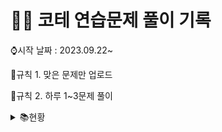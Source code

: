 # 👩‍💻 코테 연습문제 풀이 기록

⌚시작 날짜 : 2023.09.22~

📌규칙 1. 맞은 문제만 업로드

📌규칙 2. 하루 1~3문제 풀이

<details>

<summary> 📚현황</summary>

| 날짜 | 레벨 |       문제간단설명        |     | 날짜 | 레벨 | 문제간단설명           |
| :--: | :--: | :-----------------------: | --- | ---- | ---- | ---------------------- |
| 0922 |  1   | 나머지가 1이 되는 수 찾기 |     | 1003 | 1    | 가운데숫자가져오기     |
| 0922 |  1   |        콜라츠 추측        |     | 1003 | 1    | k번째수                |
| 0923 |  2   |     나머지 값 구하기      |     | 1004 | 1    | 추억점수               |
| 0923 |  2   |       최솟값 만들기       |     | 1004 | 1    | 크기가작은부분문자열   |
| 0924 |  2   |        올바른 괄호        |     | 1005 | 1    | 콜라 문제              |
| 0924 |  1   |        수박수박수?        |     | 1006 | 1    | 약수의개수와덧셈       |
| 0924 |  1   |           예산            |     | 1006 | 1    | 명예의전당             |
| 0925 |  1   |        평균구하기         |     | 1007 | 1    | 카드뭉치               |
| 0925 |  1   |     정수내림차순배치      |     | 1007 | 1    | 시저암호               |
| 0925 |  1   |        음양더하기         |     | 1008 | 1    | 폰켓몬                 |
| 0926 |  1   |        김서방찾기         |     | 1009 | 1    | 개인정보수집유효기간   |
| 0926 |  1   |      같은숫자는싫어       |     | 1010 | 1    | 모의고사               |
| 0926 |  1   |          삼총사           |     | 1011 | 1    | 성격유형검사           |
| 0927 |  1   |         과일장수          |     | 1011 | 1    | 덧칠하기               |
| 0927 |  1   |      직사각형별찍기       |     | 1012 | 1    | 문자열내p와y의개수     |
| 0928 |  1   |     두개뽑아서더하기      |     | 1013 | 1    | 옹알이(2)              |
| 0928 |  1   |      부족한금액계산       |     | 1014 | 1    | 문자열나누기           |
| 0929 |  1   |      푸드파이트대회       |     | 1015 | 1    | 숫자문자열과영단어     |
| 0929 |  1   |      두정수사이의합       |     | 1016 | 1    | 둘만의암호             |
| 0930 |  1   |      기사단원의 무기      |     | 1017 | 1    | 로또최고순위와최저순위 |
| 0930 |  1   |   문자열내마음대로정렬    |     | 1018 | 1    | 3진법                  |
| 1001 |  1   | 나누어 떨어지는 숫자 배열 |     |      |      |                        |
| 1001 |  1   |       최소직사각형        |     |      |      |                        |
| 1002 |  1   |    제일작은수제거하기     |     |      |      |                        |
| 1002 |  1   |           내적            |     |      |      |                        |

</details>
